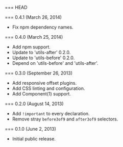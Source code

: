 === HEAD

=== 0.4.1 (March 26, 2014)

* Fix npm dependency names.

=== 0.4.0 (March 25, 2014)

* Add npm support.
* Update to 'utils-after' 0.2.0.
* Update to 'utils-before' 0.2.0.
* Depend on 'utils-before' and 'utils-after'.

=== 0.3.0 (September 26, 2013)

* Add responsive offset plugins.
* Add CSS linting and configuration.
* Add Component(1) support.

=== 0.2.0 (August 14, 2013)

* Add `!important` to every declaration.
* Remove stray `before3of9` and `after3of9` selectors.

=== 0.1.0 (June 2, 2013)

* Initial public release.
